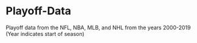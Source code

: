 # Playoff-Data
Playoff data from the NFL, NBA, MLB, and NHL from the years 2000-2019 (Year indicates start of season)
